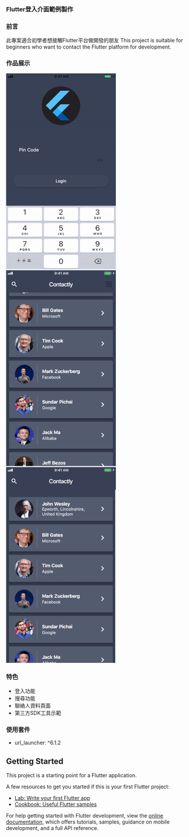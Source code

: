### Flutter登入介面範例製作
### 前言
此專案適合初學者想接觸Flutter平台做開發的朋友
This project is suitable for beginners who want to contact the Flutter platform for development.

### 作品展示
![Flutter01](/data/001.gif) ![Flutter02](/data/002.gif)![Flutter03](/data/003.gif)

### 特色
- 登入功能
- 搜尋功能
- 聯絡人資料頁面
- 第三方SDK工具示範

### 使用套件
- url_launcher: ^6.1.2



## Getting Started

This project is a starting point for a Flutter application.

A few resources to get you started if this is your first Flutter project:

- [Lab: Write your first Flutter app](https://docs.flutter.dev/get-started/codelab)
- [Cookbook: Useful Flutter samples](https://docs.flutter.dev/cookbook)

For help getting started with Flutter development, view the
[online documentation](https://docs.flutter.dev/), which offers tutorials,
samples, guidance on mobile development, and a full API reference.
